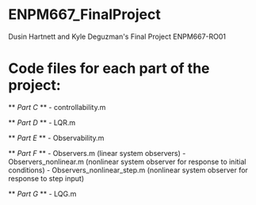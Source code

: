 # ENPM667_FinalProject

Dusin Hartnett and Kyle Deguzman's Final Project
ENPM667-RO01

# Code files for each part of the project:

** *Part C* ** - controllability.m

** *Part D* ** - LQR.m

** *Part E* ** - Observability.m

** *Part F* ** - Observers.m (linear system observers)
       - Observers_nonlinear.m (nonlinear system observer for response to initial conditions)
       - Observers_nonlinear_step.m (nonlinear system observer for response to step input)

** *Part G* ** - LQG.m
